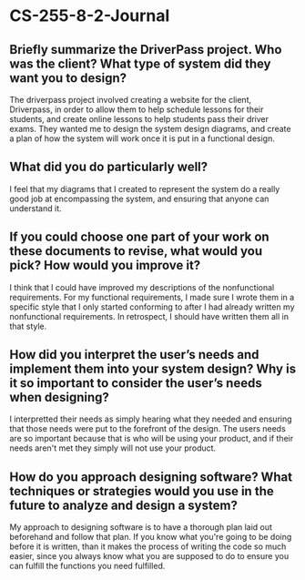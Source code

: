 # CS-255-8-2-Journal
## Briefly summarize the DriverPass project. Who was the client? What type of system did they want you to design?
The driverpass project involved creating a website for the client, Driverpass, in order to allow them to help schedule lessons for their students, and create online lessons to help students pass their driver exams. They wanted me to design the system design diagrams, and create a plan of how the system will work once it is put in a functional design.
## What did you do particularly well?
I feel that my diagrams that I created to represent the system do a really good job at encompassing the system, and ensuring that anyone can understand it.
## If you could choose one part of your work on these documents to revise, what would you pick? How would you improve it?
I think that I could have improved my descriptions of the nonfunctional requirements. For my functional requirements, I made sure I wrote them in a specific style that I only started conforming to after I had already written my nonfunctional requirements. In retrospect, I should have written them all in that style.
## How did you interpret the user’s needs and implement them into your system design? Why is it so important to consider the user’s needs when designing?
I interpretted their needs as simply hearing what they needed and ensuring that those needs were put to the forefront of the design. The users needs are so important because that is who will be using your product, and if their needs aren't met they simply will not use your product.
## How do you approach designing software? What techniques or strategies would you use in the future to analyze and design a system?
My approach to designing software is to have a thorough plan laid out beforehand and follow that plan. If you know what you're going to be doing before it is written, than it makes the process of writing the code so much easier, since you always know what you are supposed to do to ensure you can fulfill the functions you need fulfilled.

